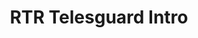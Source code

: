 ---
layout: entry
title: RTR Telesguard Intro
organisation: RTR
usagedate: 2018-
language: de
fulltitle: RTR Telesguard Intro (2018-)
watermark: SRF 1
---